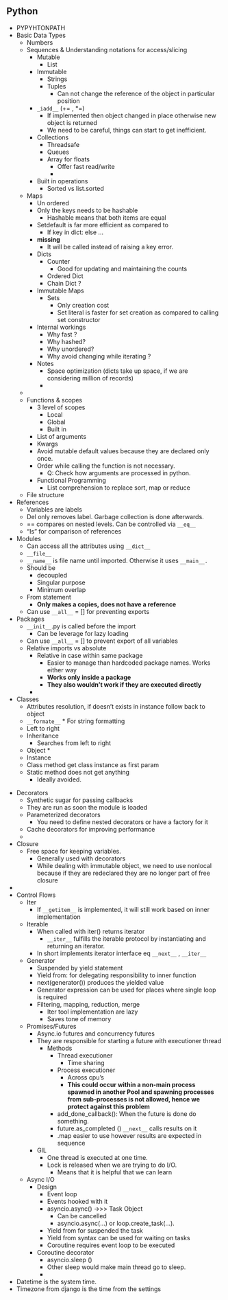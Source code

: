   ## Python 

* PYPYHTONPATH
* Basic Data Types
    * Numbers
    * Sequences & Understanding notations for access/slicing
        * Mutable
            * List
        * Immutable
            * Strings
            * Tuples
                * Can not change the reference of the object in particular position
        * `_iadd__` (+= , *=)
            * If implemented then object changed in place otherwise new object is returned
            * We need to be careful, things can start to get inefficient. 
        * Collections
            * Threadsafe
            * Queues
            * Array for floats 
                * Offer fast read/write
                * 
        * Built in operations
            * Sorted vs list.sorted
    * Maps
        * Un ordered
        * Only the keys needs to be hashable
            * Hashable means that both items are equal
        * Setdefault is far more efficient as compared to
            * If key in dict: else … 
        * __missing__
            * It will be called instead of raising a key error.
        * Dicts
            * Counter
                * Good for updating and maintaining the counts
            * Ordered Dict
            * Chain Dict ?
        * Immutable Maps
            * Sets
                * Only creation cost
                * Set literal is faster for set creation as compared to calling set constructor
        * Internal workings
            * Why fast ?
            * Why hashed?
            * Why unordered?
            * Why avoid changing while iterating ?
        * Notes
            * Space optimization (dicts take up space, if we are considering million of records)
            * 
    * 
    * Functions & scopes
        * 3 level of scopes
            * Local
            * Global 
            * Built in
        * List of arguments
        * Kwargs
        * Avoid mutable default values because they are declared only once. 
        * Order while calling the function is not necessary. 
            * Q: Check how arguments are processed in python. 
        * Functional Programming
            * List comprehension to replace sort, map or reduce
    * File structure
* References
    * Variables are labels
    * Del only removes label. Garbage collection is done afterwards. 
    * == compares on nested levels. Can be controlled via `__eq__` 
    * “Is” for comparison of references
* Modules
    * Can access all the attributes using `__dict__`
    * `__file__`
    * `__name__` is file name until imported. Otherwise it uses `__main__.`
    * Should be 
        * decoupled 
        * Singular purpose
        * Minimum overlap
    * From statement
        * **Only makes a copies, does not have a reference**
    * Can use `__all__` = [] for preventing exports
* Packages
    * `__init__`.py is called before the import
        * Can be leverage for lazy loading
    * Can use `__all__` = [] to prevent export of all variables
    * Relative imports vs absolute
        * Relative in case within same package
            * Easier to manage than hardcoded package names. Works either way 
            * **Works only inside a package**
            * **They also wouldn’t work if they are executed directly**
        * 
* Classes
    * Attributes resolution, if doesn’t exists in instance follow back to object
    * `__formate__`
            * For string formatting
    * Left to right
    * Inheritance
        * Searches from left to right
    * Object
        * 
    * Instance 
    * Class method get class instance as first param
    * Static method does not get anything
        * Ideally avoided. 

<!-- <p id="gdcalert1" ><span style="color: red; font-weight: bold">>>>>>  gd2md-html alert: inline image link here (to images/image1.png). Store image on your image server and adjust path/filename/extension if necessary. </span><br>(<a href="#">Back to top</a>)(<a href="#gdcalert2">Next alert</a>)<br><span style="color: red; font-weight: bold">>>>>> </span></p>


![alt_text](images/image1.png "image_tooltip") -->

  
* Decorators
    * Synthetic sugar for passing callbacks
    * They are run as soon the module is loaded
    * Parameterized decorators
        * You need to define nested decorators or have a factory for it
    * Cache decorators for improving performance
    * 
* Closure
    * Free space for keeping variables. 
        * Generally used with decorators
        * While dealing with immutable object, we need to use nonlocal because if they are redeclared they are no longer part of free closure
* 
* Control Flows
    * Iter
        * If `__getitem__` is implemented, it will still work based on inner implementation 
    * Iterable 
        * When called with iter() returns iterator			
            * `__iter__` fulfills the iterable protocol by instantiating and returning an iterator. 
        * In short implements iterator interface eq `__next__` , `__iter__`
    * Generator
        * Suspended by yield statement
        * Yield from: for delegating responsibility to inner function 
        * next(generator()) produces the yielded value
        * Generator expression can be used for places where single loop is required
        * Filtering, mapping, reduction, merge 
            * Iter tool implementation are lazy
            * Saves tone of memory 
    * Promises/Futures
        * Async.io futures and concurrency futures
        * They are responsible for starting a future with executioner thread 
            * Methods
                * Thread executioner
                    * Time sharing
                * Process executioner
                    * Across cpu’s
                    * **This could occur within a non-main process spawned in another Pool and spawning processes from sub-processes is not allowed, hence we protect against this problem**
                * add_done_callback(): When the future is done do something. 
                * future.as_completed () `__next__` calls results on it
                * .map easier to use however results are expected in sequence
        * GIL
            * One thread is executed at one time. 
            * Lock is released when we are trying to do I/O.
                * Means that it is helpful that we can learn 
    * Async I/O
        * Design
            * Event loop
            * Events hooked with it
            * asyncio.async() ->>> Task Object
                * Can be cancelled
                * ​​asyncio.async(...) or loop.create_task(...).
            * Yield from for suspended the task 
            * Yield from syntax can be used for waiting on tasks
            * Coroutine requires event loop to be executed
        * Coroutine decorator
            * asyncio.sleep ()
            * Other sleep would make main thread go to sleep. 
            * 
* Datetime is the system time. 
* Timezone from django is the time from the settings